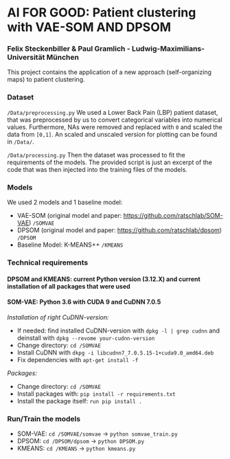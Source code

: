 
# AI FOR GOOD: Patient clustering with VAE-SOM AND DPSOM 
### Felix Steckenbiller & Paul Gramlich - Ludwig-Maximilians-Universität München

This project contains the application of a new approach (self-organizing maps) to patient clustering. 

### Dataset 

`/Data/preprocessing.py`
We used a Lower Back Pain (LBP) patient dataset, that was preprocessed by us to convert categorical variables into numerical values. 
Furthermore, NAs were removed and replaced with `0` and scaled the data from `[0,1]`.
An scaled and unscaled version for plotting can be found in `/Data/`.

`/Data/processing.py`
Then the dataset was processed to fit the requirements of the models. 
The provided script is just an excerpt of the code that was then injected into the training files of the models.

### Models
We used 2 models and 1 baseline model: 
* VAE-SOM (original model and paper: https://github.com/ratschlab/SOM-VAE) `/SOMVAE`
* DPSOM (original model and paper: https://github.com/ratschlab/dpsom) `/DPSOM`
* Baseline Model: K-MEANS++ `/KMEANS`

### Technical requirements
#### **DPSOM and KMEANS**: current Python version (3.12.X) and current installation of all packages that were used

#### **SOM-VAE**: Python 3.6 with CUDA 9 and CuDNN 7.0.5 
*Installation of right CuDNN-version:*
* If needed: find installed CuDNN-version with `dpkg -l | grep cudnn` and deinstall with `dpkg --revome your-cudnn-version`
* Change directory: `cd /SOMVAE`
* Install CuDNN with `dkpg -i libcudnn7_7.0.5.15-1+cuda9.0_amd64.deb`
* Fix dependencies with `apt-get install -f`
  
*Packages:*
* Change directory: `cd /SOMVAE`
* Install packages with: `pip install -r requirements.txt`
* Install the package itself: `run pip install .`

### Run/Train the models
* SOM-VAE: `cd /SOMVAE/somvae` -> `python somvae_train.py`
* DPSOM: `cd /DPSOM/dpsom` -> `python DPSOM.py`
* KMEANS: `cd /KMEANS` -> `python kmeans.py`
